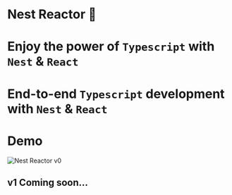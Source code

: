 # Nest Reactor 🥇

# Enjoy the power of `Typescript` with `Nest` & `React`

# End-to-end `Typescript` development with `Nest` & `React`

# Demo

![Nest Reactor v0](./resource/NEST_REACTOR_DEMO.gif)

## v1 Coming soon...

